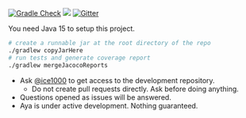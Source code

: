[![Gradle Check](https://github.com/aya-prover/aya-dev/actions/workflows/gradle-check.yml/badge.svg)](https://github.com/aya-prover/aya-dev/actions/workflows/gradle-check.yml)
[![](https://jitpack.io/v/aya-prover/aya-dev.svg)](https://jitpack.io/#aya-prover/aya-dev)
[![Gitter](https://badges.gitter.im/aya-prover/community.svg)](https://gitter.im/aya-prover/community?utm_source=badge&utm_medium=badge&utm_campaign=pr-badge)

You need Java 15 to setup this project.

```bash
# create a runnable jar at the root directory of the repo
./gradlew copyJarHere
# run tests and generate coverage report
./gradlew mergeJacocoReports
```

+ Ask [@ice1000] to get access to the development repository.
  + Do not create pull requests directly. Ask before doing anything.
+ Questions opened as issues will be answered.
+ Aya is under active development. Nothing guaranteed.

[@ice1000]: https://github.com/ice1000
